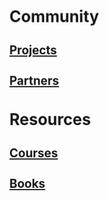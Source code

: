 # Community
## [Projects](/community/projects.md)
## [Partners](/community/partners.md)
# Resources
## [Courses](/community/cources.md)
## [Books](/resources/books/books_1.md)
